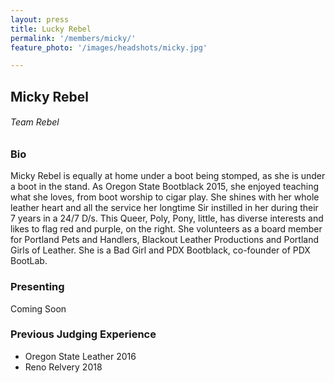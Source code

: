 ```yaml
---
layout: press
title: Lucky Rebel
permalink: '/members/micky/'
feature_photo: '/images/headshots/micky.jpg'

---
```


<div class="mt-5"> </div>

## Micky Rebel

###### Team Rebel

<div class="mt-3"> </div>

### Bio

Micky Rebel is equally at home under a boot being stomped, as she is under a boot in the stand. As Oregon State Bootblack 2015, she enjoyed teaching what she loves, from boot worship to cigar play. She shines with her whole leather heart and all the service her longtime Sir instilled in her during their 7 years in a 24/7 D/s. This Queer, Poly, Pony, little, has diverse interests and likes to flag red and purple, on the right. She volunteers as a board member for Portland Pets and Handlers, Blackout Leather Productions and Portland Girls of Leather. She is a Bad Girl and PDX Bootblack, co-founder of PDX BootLab.


<!-- For bios of other lengths, and more photos, visit [Teagan's Press Kit](/press/teagan/). -->

### Presenting

Coming Soon

### Previous Judging Experience

- Oregon State Leather 2016
- Reno Relvery 2018
